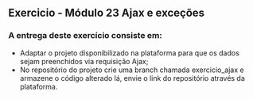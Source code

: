 ## Exercicio - Módulo 23 Ajax e exceções
### A entrega deste exercício consiste em:
- Adaptar o projeto disponibilizado na plataforma para que os dados sejam preenchidos via requisição Ajax;
- No repositório do projeto crie uma branch chamada exercicio_ajax e armazene o código alterado lá, envie o link do repositório através da plataforma.